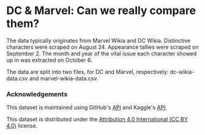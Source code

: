 # DC & Marvel: Can we really compare them?

The data typically originates from Marvel Wikia and DC Wikia. Distinctive characters were scraped on August 24. Appearance tallies were scraped on September 2. The month and year of the vital issue each character showed up in was extracted on October 6. 

The data are split into two files, for DC and Marvel, respectively: dc-wikia-data.csv and marvel-wikia-data.csv.

### Acknowledgements
This dataset is maintained using GitHub's [API](https://developer.github.com/v3/?) and Kaggle's [API](https://github.com/Kaggle/kaggle-api).

This dataset is distributed under the [Attribution 4.0 International (CC BY 4.0)](https://creativecommons.org/licenses/by/4.0/) license.
